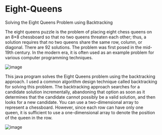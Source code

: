 # Eight-Queens
Solving the Eight Queens Problem using Backtracking

The eight queens puzzle is the problem of placing eight chess queens on an 8×8 chessboard so that no two queens threaten each other; thus, a solution requires that no two queens share the same row, column, or diagonal. There are 92 solutions. The problem was first posed in the mid-19th century. In the modern era, it is often used as an example problem for various computer programming techniques.

![image](https://user-images.githubusercontent.com/24220136/231668020-2f474fa6-ac7b-45f7-9417-cd592c4875a1.png)

This java program solves the Eight Queens problem using the backtracking approach. I used a common algorithm design technique called backtracking for solving this problem. The backtracking approach searches for a candidate solution incrementally, abandoning that option as soon as it determines that the candidate cannot possibly be a valid solution, and then looks for a new candidate. You can use a two-dimensional array to represent a chessboard. However, since each row can have only one queen, it is sufficient to use a one-dimensional array to denote the position of the queen in the row. 

![image](https://user-images.githubusercontent.com/24220136/231668522-1d399e9f-a2c4-4031-ac80-845f33c97101.png)
